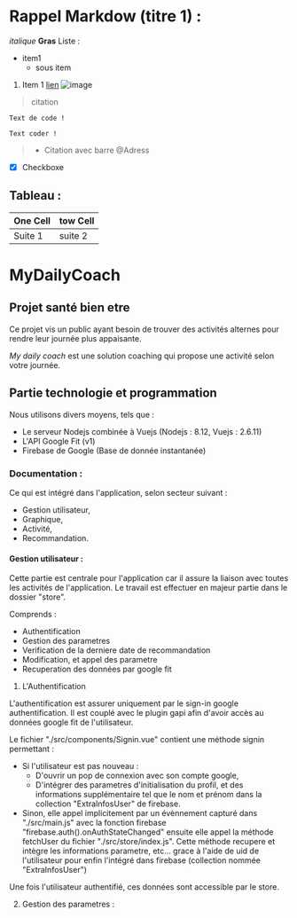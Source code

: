 # Rappel Markdow (titre 1) :

*italique*
**Gras**
Liste :
* item1
    - sous item
1. Item 1
[lien](http://mon-url.com)
![image](http://mon-url.com)
> citation
```
Text de code !
```
`Text coder !`
> - Citation avec barre
@Adress
- [x] Checkboxe
## Tableau :
One Cell | tow Cell
-------- | --------
Suite 1 | suite 2
# MyDailyCoach

## **Projet santé bien etre**

Ce projet vis un public ayant besoin de trouver des activités alternes pour rendre leur journée plus appaisante.

*My daily coach* est une solution coaching qui propose une activité selon votre journée.



## Partie technologie et programmation

Nous utilisons divers moyens, tels que :
* Le serveur Nodejs combinée à Vuejs (Nodejs : 8.12, Vuejs : 2.6.11)
* L'API Google Fit (v1)
* Firebase de Google (Base de donnée instantanée)

### Documentation :

Ce qui est intégré dans l'application, selon secteur suivant : 
- Gestion utilisateur,
- Graphique, 
- Activité, 
- Recommandation.

#### Gestion utilisateur :

Cette partie est centrale pour l'application car il assure la liaison avec toutes les activités de l'application.
Le travail est effectuer en majeur partie dans le dossier "store".

Comprends :
- Authentification
- Gestion des parametres
- Verification de la derniere date de recommandation
- Modification, et appel des parametre
- Recuperation des données par google fit

1. L'Authentification

L'authentification est assurer uniquement par le sign-in google authentification. Il est couplé avec le plugin gapi afin d'avoir accès 
au données google fit de l'utilisateur.

Le fichier "./src/components/Signin.vue" contient une méthode signin permettant :
* Si l'utilisateur est pas nouveau : 
    * D'ouvrir un pop de connexion avec son compte google,
    * D'intégrer des parametres d'initialisation du profil, et des informations supplémentaire tel que le nom et prénom dans la collection "ExtraInfosUser" de firebase.
* Sinon, elle appel implicitement par un évènnement capturé dans "./src/main.js" avec la fonction firebase "firebase.auth().onAuthStateChanged" ensuite elle appel la méthode fetchUser du fichier "./src/store/index.js". Cette méthode recupere et intègre les informations parametre, etc... grace à l'aide de uid de l'utilisateur pour enfin l'intégré dans firebase (collection nommée "ExtraInfosUser")

Une fois l'utilisateur authentifié, ces données sont accessible par le store.

2. Gestion des parametres :
